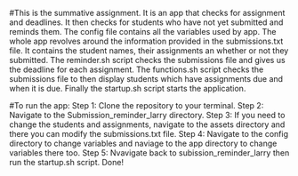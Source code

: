 #This is the summative assignment. It is an app that checks for assignment and deadlines. It then checks for students who have not yet submitted and reminds them. The config file contains all the variables used by app. The whole app revolves around the information provided in the submissions.txt file. It contains the student names, their assignments an whether or not they submitted. The reminder.sh script checks the submissions file and gives us the deadline for each assignment. The functions.sh script checks the submissions file to then display students which have assignments due and when it is due. Finally the startup.sh script starts the application.

#To run the app: Step 1: Clone the repository to your terminal. Step 2: Navigate to the Submission_reminder_larry directory. Step 3: If you need to change the students and assignments, navigate to the assets directory and there you can modify the submissions.txt file. Step 4: Navigate to the config directory to change variables and naviage to the app directory to change variables there too. Step 5:  Nvavigate back to subission_reminder_larry then run the startup.sh script. Done!
